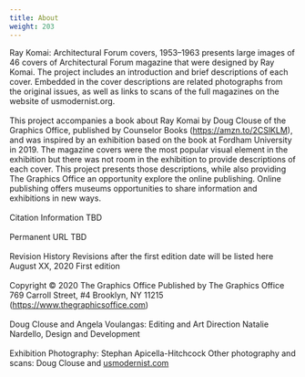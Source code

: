 ```yaml
---
title: About
weight: 203
---
```


Ray Komai: Architectural Forum covers, 1953–1963 presents large images of 46 covers of
Architectural Forum magazine that were designed by Ray Komai. The project includes an
introduction and brief descriptions of each cover. Embedded in the cover descriptions are
related photographs from the original issues, as well as links to scans of the full magazines on
the website of usmodernist.org.<br><br>
This project accompanies a book about Ray Komai by Doug Clouse of the Graphics Office,
published by Counselor Books (https://amzn.to/2CSlKLM), and was inspired by an exhibition
based on the book at Fordham University in 2019. The magazine covers were the most popular
visual element in the exhibition but there was not room in the exhibition to provide descriptions
of each cover. This project presents those descriptions, while also providing The Graphics
Office an opportunity explore the online publishing. Online publishing offers museums
opportunities to share information and exhibitions in new ways.<br><br>
Citation Information
TBD<br><br>
Permanent URL
TBD<br><br>
Revision History
Revisions after the first edition date will be listed here
August XX, 2020 First edition<br><br>
Copyright
© 2020 The Graphics Office
Published by The Graphics Office
769 Carroll Street, #4
Brooklyn, NY 11215
(https://www.thegraphicsoffice.com) <br><br>
Doug Clouse and Angela Voulangas: Editing and Art Direction
Natalie Nardello, Design and Development<br><br>
Exhibition Photography: Stephan Apicella-Hitchcock
Other photography and scans: Doug Clouse and [usmodernist.com](https://www/usmodernist.com)

